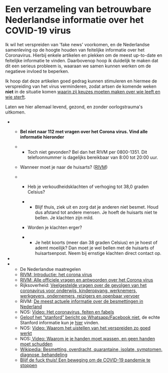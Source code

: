 # Een verzameling van betrouwbare Nederlandse informatie over het COVID-19 virus

Ik wil het verspreiden van 'fake news' voorkomen, en de Nederlandse samenleving op de hoogte houden van feitelijke informatie over het Coronavirus. Hierbij enkele artikelen en plekken om de meest up-to-date en feitelijke informatie te vinden. Daarbovenop hoop ik duidelijk te maken dat dit een serieus probleem is, waaraan we samen kunnen werken om de negatieve invloed te beperken.

Ik hoop dat deze artikelen goed gedrag kunnen stimuleren en hiermee de verspreiding van het virus verminderen, zodat artsen de komende weken **niet** in de situatie komen [waarin zij keuzes moeten maken over wie leeft en wie sterft](https://youtu.be/6rqpRq7nkO8?t=198). 

Laten we hier allemaal levend, gezond, en zonder oorlogstrauma's uitkomen.

- - **Bel niet naar 112 met vragen over het Corona virus. Vind alle informatie hieronder**

  - - Toch niet gevonden? Bel dan het RIVM per 0800-1351. Dit telefoonnummer is dagelijks bereikbaar van 8:00 tot 20:00 uur.

  - Wanneer moet je naar de huisarts? ([RIVM](https://www.rivm.nl/coronavirus/covid-19))

  - - Heb je verkoudheidsklachten of verhoging tot 38,0 graden Celsius?

    - - Blijf thuis, ziek uit en zorg dat je anderen niet besmet. Houd dus afstand tot andere mensen. Je hoeft de huisarts niet te bellen. Je klachten zijn mild.

    - Worden je klachten erger?

    - - Je hebt koorts (meer dan 38 graden Celsius) en je hoest of ademt moeilijk? Dan moet je wel bellen met de huisarts of huisartsenpost. Neem bij ernstige klachten direct contact op.

- 

- - De Nederlandse maatregelen 
  - [RIVM: Introductie: het corona virus](https://www.rivm.nl/coronavirus/covid-19)
  - [RIVM: Alle officiele vragen en antwoorden over het Corona virus](https://www.rivm.nl/coronavirus/covid-19/vragen-antwoorden)
  - Rijksoverheid: [Veelgestelde vragen over de gevolgen van het coronavirus voor onderwijs, kinderopvang, werknemers, werkgevers, ondernemers, reizigers en openbaar vervoer](https://www.rijksoverheid.nl/onderwerpen/coronavirus-covid-19)
  - RIVM: [De meest actuele informatie over de besmettingen in Nederland](https://www.rivm.nl/nieuws/actuele-informatie-over-coronavirus)
  - NOS: [Video: Het coronavirus, feiten en fabels](https://www.youtube.com/watch?v=usu4Kqjia5I&feature=youtu.be&t=130)
  - [Geloof het “stanford” bericht op Whatsapp/Facebook niet](https://nos.nl/artikel/2327023-warm-water-knoflook-en-cocaine-veel-fake-berichten-over-corona.html), de echte Stanford informatie kun je [hier](https://stanfordhealthcare.org/stanford-health-care-now/2020/novel-coronavirus.html) vinden.
  - NOS: [Video: Waarom het uistellen van het verspreiden zo goed werkt](https://www.youtube.com/watch?v=6rqpRq7nkO8)
  - NOS:[ Video: Waarom je je handen moet wassen, en geen handen moet schudden](https://www.youtube.com/watch?v=Xjxv1r9oyz0)
  - [Wikipedia: Besmetting, overdracht, quarantaine, isolate, symptomen, diagnose, behandeling](https://nl.wikipedia.org/wiki/COVID-19)
  - [Blijf de fuck thuis! Een beweging om de COVID-19 pandemie te stoppen](https://staythefuckhome.com/nl/)